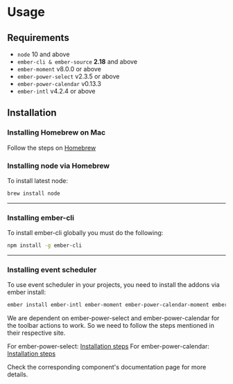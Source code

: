 # Usage

## Requirements
* `node` 10 and above
* `ember-cli & ember-source` **2.18** and above
* `ember-moment` v8.0.0 or above
* `ember-power-select` v2.3.5 or above
* `ember-power-calendar` v0.13.3
* `ember-intl` v4.2.4 or above

## Installation
### Installing Homebrew on Mac
Follow the steps on [Homebrew](https://brew.sh/)

### Installing node via Homebrew

To install latest node:
```sh
brew install node
```
---
### Installing ember-cli

To install ember-cli globally you must do the following:
```sh
npm install -g ember-cli
```
---
### Installing event scheduler
To use event scheduler in your projects, you need to install the addons via ember install:

```sh
ember install ember-intl ember-moment ember-power-calendar-moment ember-power-calendar@0.13.3 ember-power-select@^2.3.5  ember-event-scheduler
```

We are dependent on ember-power-select and ember-power-calendar for the toolbar actions to work. So
we need to follow the steps mentioned in their respective site.

For ember-power-select: [Installation steps](https://2-x.ember-power-select.com/docs/installation/)
For ember-power-calendar: [Installation steps](https://ember-power-calendar.com/docs/installation)

Check the corresponding component's documentation page for more details.
